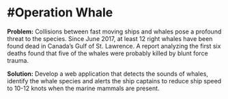 # #Operation Whale

**Problem:** Collisions between fast moving ships and whales pose a profound threat to the species. Since June 2017, at least 12 right whales have been found dead in Canada’s Gulf of St. Lawrence. A report analyzing the first six deaths found that five of the whales were probably killed by blunt force trauma.

**Solution:** Develop a web application that detects the sounds of whales, identify the whale species and alerts the ship captains to reduce ship speed to 10-12 knots when the marine mammals are present.
